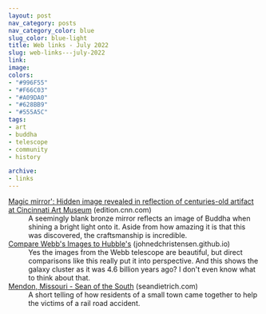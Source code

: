 ```yaml
---
layout: post
nav_category: posts
nav_category_color: blue
slug_color: blue-light
title: Web links - July 2022
slug: web-links---july-2022
link: 
image: 
colors:
- "#996F55"
- "#F66C03"
- "#A09DA0"
- "#628BB9"
- "#555A5C"
tags: 
- art  
- buddha  
- telescope  
- community  
- history

archive:
- links
---
```


<dl>
	<dt>
		<a href="https://edition.cnn.com/style/article/magic-mirror-cincinnati-art-museum-scn/index.html">Magic mirror': Hidden image revealed in reflection of centuries-old artifact at Cincinnati Art Museum</a>
		<span class="post-meta">(edition.cnn.com)</span>
	</dt>
	<dd>A seemingly blank bronze mirror reflects an image of Buddha when shining a bright light onto it. Aside from how amazing it is that this was discovered, the craftsmanship is incredible.</dd>
	<dt>
		<a href="https://johnedchristensen.github.io/WebbCompare/">Compare Webb's Images to Hubble's</a>
		<span class="post-meta">(johnedchristensen.github.io)</span>
	</dt>
	<dd>Yes the images from the Webb telescope are beautiful, but direct comparisons like this really put it into perspective. And this shows the galaxy cluster as it was 4.6 billion years ago? I don't even know what to think about that.</dd>
	<dt>
		<a href="https://seandietrich.com/mendon-missouri/">Mendon, Missouri - Sean of the South</a>
		<span class="post-meta">(seandietrich.com)</span>
	</dt>
	<dd>A short telling of how residents of a small town came together to help the victims of a rail road accident.</dd>
</dl>
